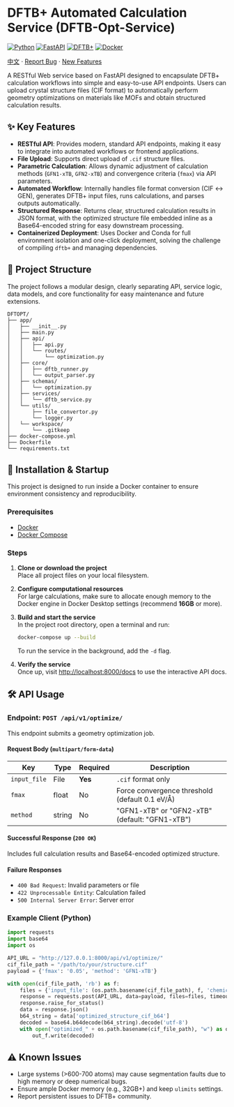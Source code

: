 # DFTB+ Automated Calculation Service (DFTB-Opt-Service)

[![Python](https://img.shields.io/badge/Python-3.12-blue.svg)](https://www.python.org/)
[![FastAPI](https://img.shields.io/badge/FastAPI-0.110+-green.svg)](https://fastapi.tiangolo.com/)
[![DFTB+](https://img.shields.io/badge/DFTB+-24.1-orange.svg)](https://dftbplus.org/)
[![Docker](https://img.shields.io/badge/Docker-Ready-blue)](https://www.docker.com/)

<a href="README.md">中文</a>
·
<a href="https://github.com/lichman0405/dftbopt/issues">Report Bug</a>
·
<a href="https://github.com/lichman0405/dftbopt/issues">New Features</a>


A RESTful Web service based on FastAPI designed to encapsulate DFTB+ calculation workflows into simple and easy-to-use API endpoints. Users can upload crystal structure files (CIF format) to automatically perform geometry optimizations on materials like MOFs and obtain structured calculation results.

## ✨ Key Features

* **RESTful API**: Provides modern, standard API endpoints, making it easy to integrate into automated workflows or frontend applications.
* **File Upload**: Supports direct upload of `.cif` structure files.
* **Parametric Calculation**: Allows dynamic adjustment of calculation methods (`GFN1-xTB`, `GFN2-xTB`) and convergence criteria (`fmax`) via API parameters.
* **Automated Workflow**: Internally handles file format conversion (CIF ↔ GEN), generates DFTB+ input files, runs calculations, and parses outputs automatically.
* **Structured Response**: Returns clear, structured calculation results in JSON format, with the optimized structure file embedded inline as a Base64-encoded string for easy downstream processing.
* **Containerized Deployment**: Uses Docker and Conda for full environment isolation and one-click deployment, solving the challenge of compiling `dftb+` and managing dependencies.

## 📁 Project Structure

The project follows a modular design, clearly separating API, service logic, data models, and core functionality for easy maintenance and future extensions.

```
DFTOPT/
├── app/
│   ├── __init__.py
│   ├── main.py
│   ├── api/
│   │   ├── api.py
│   │   └── routes/
│   │       └── optimization.py
│   ├── core/
│   │   ├── dftb_runner.py
│   │   └── output_parser.py
│   ├── schemas/
│   │   └── optimization.py
│   ├── services/
│   │   └── dftb_service.py
│   └── utils/
│       ├── file_convertor.py
│       └── logger.py
│   └── workspace/
│       └── .gitkeep
├── docker-compose.yml
├── Dockerfile
└── requirements.txt
```

## 🚀 Installation & Startup

This project is designed to run inside a Docker container to ensure environment consistency and reproducibility.

### Prerequisites

* [Docker](https://www.docker.com/products/docker-desktop/)
* [Docker Compose](https://docs.docker.com/compose/install/)

### Steps

1. **Clone or download the project**  
   Place all project files on your local filesystem.

2. **Configure computational resources**  
   For large calculations, make sure to allocate enough memory to the Docker engine in Docker Desktop settings (recommend **16GB** or more).

3. **Build and start the service**  
   In the project root directory, open a terminal and run:

   ```bash
   docker-compose up --build
   ```

   To run the service in the background, add the `-d` flag.

4. **Verify the service**  
   Once up, visit [http://localhost:8000/docs](http://localhost:8000/docs) to use the interactive API docs.

## 🛠️ API Usage

### Endpoint: `POST /api/v1/optimize/`

This endpoint submits a geometry optimization job.

#### Request Body (`multipart/form-data`)

| Key          | Type   | Required | Description                                    |
| ------------ | ------ | -------- | ---------------------------------------------- |
| `input_file` | File   | **Yes**  | `.cif` format only                             |
| `fmax`       | float  | No       | Force convergence threshold (default 0.1 eV/Å) |
| `method`     | string | No       | "GFN1-xTB" or "GFN2-xTB" (default: "GFN1-xTB") |

#### Successful Response (`200 OK`)

Includes full calculation results and Base64-encoded optimized structure.

#### Failure Responses

* `400 Bad Request`: Invalid parameters or file
* `422 Unprocessable Entity`: Calculation failed
* `500 Internal Server Error`: Server error

### Example Client (Python)

```python
import requests
import base64
import os

API_URL = "http://127.0.0.1:8000/api/v1/optimize/"
cif_file_path = "/path/to/your/structure.cif"
payload = {'fmax': '0.05', 'method': 'GFN1-xTB'}

with open(cif_file_path, 'rb') as f:
    files = {'input_file': (os.path.basename(cif_file_path), f, 'chemical/x-cif')}
    response = requests.post(API_URL, data=payload, files=files, timeout=600)
    response.raise_for_status()
    data = response.json()
    b64_string = data['optimized_structure_cif_b64']
    decoded = base64.b64decode(b64_string).decode('utf-8')
    with open("optimized_" + os.path.basename(cif_file_path), "w") as out_f:
        out_f.write(decoded)
```

## ⚠️ Known Issues

* Large systems (>600-700 atoms) may cause segmentation faults due to high memory or deep numerical bugs.
* Ensure ample Docker memory (e.g., 32GB+) and keep `ulimits` settings.
* Report persistent issues to DFTB+ community.